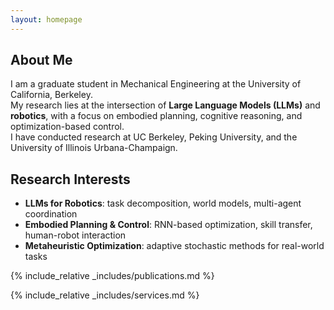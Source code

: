 ```yaml
---
layout: homepage
---
```


## About Me

I am a graduate student in Mechanical Engineering at the University of California, Berkeley.  
My research lies at the intersection of **Large Language Models (LLMs)** and **robotics**, with a focus on embodied planning, cognitive reasoning, and optimization-based control.  
I have conducted research at UC Berkeley, Peking University, and the University of Illinois Urbana-Champaign.


## Research Interests

- **LLMs for Robotics**: task decomposition, world models, multi-agent coordination  
- **Embodied Planning & Control**: RNN-based optimization, skill transfer, human-robot interaction  
- **Metaheuristic Optimization**: adaptive stochastic methods for real-world tasks

{% include_relative _includes/publications.md %}

{% include_relative _includes/services.md %}
